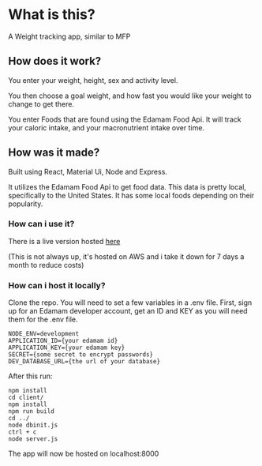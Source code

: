 # What is this?

A Weight tracking app, similar to MFP

## How does it work?

You enter your weight, height, sex and activity level.

You then choose a goal weight, and how fast you would like your weight to change to get there.

You enter Foods that are found using the Edamam Food Api. It will track your caloric intake, and your macronutrient intake over time.

## How was it made?
Built using React, Material Ui, Node and Express.

It utilizes the Edamam Food Api to get food data. This data is pretty local, specifically to the United States. It has some local foods depending on their popularity.

### How can i use it?

There is a live version hosted [here](3.25.111.216)

(This is not always up, it's hosted on AWS and i take it down for 7 days a month to reduce costs)

### How can i host it locally?

Clone the repo.
You will need to set a few variables in a .env file.
First, sign up for an Edamam developer account, get an ID and KEY as you will need them for the .env file.
```
NODE_ENV=development
APPLICATION_ID={your edamam id}
APPLICATION_KEY={your edamam key}
SECRET={some secret to encrypt passwords}
DEV_DATABASE_URL={the url of your database}
```
After this run:
```
npm install
cd client/
npm install
npm run build
cd ../
node dbinit.js
ctrl + c
node server.js
```

The app will now be hosted on localhost:8000
